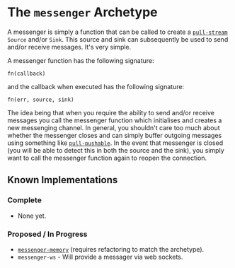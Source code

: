 # The `messenger` Archetype

A messenger is simply a function that can be called to create a [`pull-stream`](https://github.com/dominictarr/pull-stream) `Source` and/or `Sink`.  This source and sink can subsequently be used to send and/or receive messages.  It's very simple.

A messenger function has the following signature:

```
fn(callback)
```

and the callback when executed has the following signature:

```
fn(err, source, sink)
```

The idea being that when you require the ability to send and/or receive messages you call the messenger function which initialises and creates a new messenging channel.  In general, you shouldn't care too much about whether the messenger closes and can simply buffer outgoing messages using something like [`pull-pushable`](https://github.com/dominictarr/pull-pushable).  In the event that messenger is closed (you will be able to detect this in both the source and the sink), you simply want to call the messenger function again to reopen the connection.

## Known Implementations

### Complete

- None yet.

### Proposed / In Progress

- [`messenger-memory`](https://github.com/DamonOehlman/messenger-memory) (requires refactoring to match the archetype).
- `messenger-ws` - Will provide a messager via web sockets.
